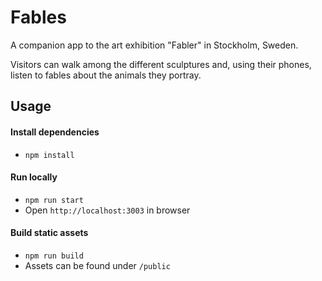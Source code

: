 # Fables
A companion app to the art exhibition "Fabler" in Stockholm, Sweden.

Visitors can walk among the different sculptures and, using their phones, listen to fables about the animals they portray.

## Usage

#### Install dependencies
* `npm install`

#### Run locally
* `npm run start`
* Open `http://localhost:3003` in browser

#### Build static assets
* `npm run build`
* Assets can be found under `/public`
